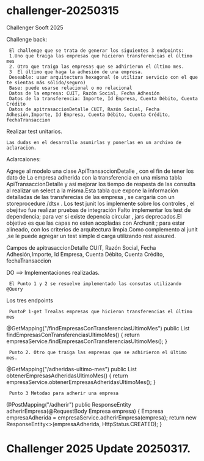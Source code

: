# challenger-20250315

Challenger Sooft 2025

Challenge back:

     El challenge que se trata de generar los siguientes 3 endpoints:
     1.Uno que traiga las empresas que hicieron transferencias el último mes
     2. Otro que traiga las empresas que se adhirieron el último mes.
     3  El último que haga la adhesión de una empresa.
     Deseable: usar arquitectura hexagonal (o utilizar servicio con el que te sientas más sólido/seguro)
     Base: puede usarse relacional o no relacional
     Datos de la empresa: CUIT, Razón Social, Fecha Adhesión
     Datos de la transferencia: Importe, Id Empresa, Cuenta Débito, Cuenta Crédito
     Datos de apitrasaccionDetalle CUIT, Razón Social, Fecha Adhesión,Importe, Id Empresa, Cuenta Débito, Cuenta Crédito, fechaTransaccion

Realizar test unitarios.

    Las dudas en el desarrollo asumirlas y ponerlas en un archivo de aclaracion.

Aclarcaiones:

Agrege al modelo una clase ApiTransaccionDetalle , con el fin de tener los dato de La empresa adherida con la
transferencia en una misma tabla ApiTransaccionDetalle y así mejorar los tiempo de respesta de las consulta al realizar
un select a la misma.Esta tabla que expone la información detalladas de las transferecias de las empresa , se cargaria
con un storeprocedure /dtsx .
Los test junit los implemente sobre los controles , el obejitvo fue realizar pruebas de integración
Falto implementar los test de dependencia; para ver si existe depencia circular , jars deprecados.El objetivo es que las
capas no esten acopladas con Archunit ; para estar alineado, con los criterios de arquitectura limpia.Como complemento
al junit ,se le puede agregar un test simple d carga utilizando rest assured.

Campos de apitrasaccionDetalle CUIT, Razón Social, Fecha Adhesión,Importe, Id Empresa, Cuenta Débito, Cuenta Crédito,
fechaTransaccion

DO ==> Implementaciones realizadas.

     El Punto 1 y 2 se resuelve implementado las consutas utilizando  @Query

Los tres endpoints

     PuntoP 1-get Trealas empresas que hicieron transferencias el último mes

@GetMapping("/findEmpresasConTransferenciasUltimoMes")
public List<Empresa> findEmpresasConTransferenciasUltimoMes() {
return empresaService.findEmpresasConTransferenciasUltimoMes();
}

     Punto 2. Otro que traiga las empresas que se adhirieron el último mes.

@GetMapping("/adheridas-ultimo-mes")
public List<Empresa> obtenerEmpresasAdheridasUltimoMes() {
return empresaService.obtenerEmpresasAdheridasUltimoMes();
}

     Punto 3 Metodao para adherir una empresa

@PostMapping("/adherir")
public ResponseEntity<Empresa> adherirEmpresa(@RequestBody Empresa empresa) {
Empresa empresaAdherida = empresaService.adherirEmpresa(empresa);
return new ResponseEntity<>(empresaAdherida, HttpStatus.CREATED);
}

# Challenger 2025 Update 20250317.
